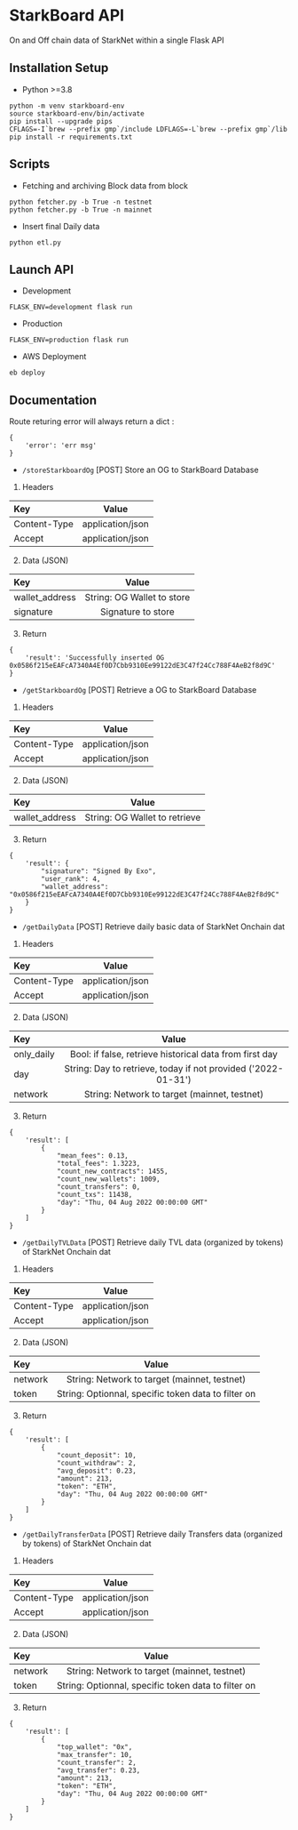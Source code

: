 # StarkBoard API

On and Off chain data of StarkNet within a single Flask API

## Installation Setup

- Python >=3.8


```
python -m venv starkboard-env
source starkboard-env/bin/activate
pip install --upgrade pips
CFLAGS=-I`brew --prefix gmp`/include LDFLAGS=-L`brew --prefix gmp`/lib pip install -r requirements.txt
```

## Scripts

- Fetching and archiving Block data from block
```
python fetcher.py -b True -n testnet
python fetcher.py -b True -n mainnet
```

- Insert final Daily data
```
python etl.py
```



## Launch API

- Development
```
FLASK_ENV=development flask run
```

- Production
```
FLASK_ENV=production flask run
```

- AWS Deployment
```
eb deploy
```

## Documentation

Route returing error will always return a dict : 
```
{
    'error': 'err msg'
}
```

- `/storeStarkboardOg` [POST]
Store an OG to StarkBoard Database

1. Headers

| Key  | Value          |
| :--------------- |:---------------:|
| Content-Type  |   application/json      |
| Accept  |   application/json      |

2. Data (JSON)

| Key  | Value          |
| :--------------- |:---------------:|
| wallet_address  |   String: OG Wallet to store     |
| signature  |   Signature to store      |

3. Return

```
{
    'result': 'Successfully inserted OG 0x0586f215eEAFcA7340A4Ef0D7Cbb9310Ee99122dE3C47f24Cc788F4AeB2f8d9C'
}
```


- `/getStarkboardOg` [POST]
Retrieve a OG to StarkBoard Database

1. Headers

| Key  | Value          |
| :--------------- |:---------------:|
| Content-Type  |   application/json      |
| Accept  |   application/json      |

2. Data (JSON)

| Key  | Value          |
| :--------------- |:---------------:|
| wallet_address  |   String: OG Wallet to retrieve     |

3. Return

```
{
    'result': {
        "signature": "Signed By Exo",
        "user_rank": 4,
        "wallet_address": "0x0586f215eEAFcA7340A4Ef0D7Cbb9310Ee99122dE3C47f24Cc788F4AeB2f8d9C"
    }
}
```


- `/getDailyData` [POST]
Retrieve daily basic data of StarkNet Onchain dat

1. Headers

| Key  | Value          |
| :--------------- |:---------------:|
| Content-Type  |   application/json      |
| Accept  |   application/json      |

2. Data (JSON)

| Key  | Value          |
| :--------------- |:---------------:|
| only_daily  |   Bool: if false, retrieve historical data from first day    |
| day  |   String: Day to retrieve, today if not provided ('2022-01-31')    |
| network  |   String: Network to target (mainnet, testnet)    |


3. Return

```
{
    'result': [
        {
            "mean_fees": 0.13,
            "total_fees": 1.3223,
            "count_new_contracts": 1455,
            "count_new_wallets": 1009,
            "count_transfers": 0,
            "count_txs": 11438,
            "day": "Thu, 04 Aug 2022 00:00:00 GMT"
        }
    ]
}
```

- `/getDailyTVLData` [POST]
Retrieve daily TVL data (organized by tokens) of StarkNet Onchain dat

1. Headers

| Key  | Value          |
| :--------------- |:---------------:|
| Content-Type  |   application/json      |
| Accept  |   application/json      |

2. Data (JSON)

| Key  | Value          |
| :--------------- |:---------------:|
| network  |   String: Network to target (mainnet, testnet)    |
| token  |   String: Optionnal, specific token data to filter on  |


3. Return

```
{
    'result': [
        {
            "count_deposit": 10,
            "count_withdraw": 2,
            "avg_deposit": 0.23,
            "amount": 213,
            "token": "ETH",
            "day": "Thu, 04 Aug 2022 00:00:00 GMT"
        }
    ]
}
```



- `/getDailyTransferData` [POST]
Retrieve daily Transfers data (organized by tokens) of StarkNet Onchain dat

1. Headers

| Key  | Value          |
| :--------------- |:---------------:|
| Content-Type  |   application/json      |
| Accept  |   application/json      |

2. Data (JSON)

| Key  | Value          |
| :--------------- |:---------------:|
| network  |   String: Network to target (mainnet, testnet)    |
| token  |   String: Optionnal, specific token data to filter on  |


3. Return

```
{
    'result': [
        {
            "top_wallet": "0x",
            "max_transfer": 10,
            "count_transfer": 2,
            "avg_transfer": 0.23,
            "amount": 213,
            "token": "ETH",
            "day": "Thu, 04 Aug 2022 00:00:00 GMT"
        }
    ]
}
```
